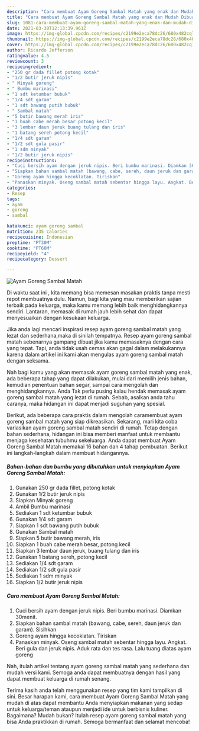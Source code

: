 ```yaml
---
description: "Cara membuat Ayam Goreng Sambal Matah yang enak dan Mudah Dibuat"
title: "Cara membuat Ayam Goreng Sambal Matah yang enak dan Mudah Dibuat"
slug: 1081-cara-membuat-ayam-goreng-sambal-matah-yang-enak-dan-mudah-dibuat
date: 2021-03-30T12:13:39.961Z
image: https://img-global.cpcdn.com/recipes/c2199e2eca78dc26/680x482cq70/ayam-goreng-sambal-matah-foto-resep-utama.jpg
thumbnail: https://img-global.cpcdn.com/recipes/c2199e2eca78dc26/680x482cq70/ayam-goreng-sambal-matah-foto-resep-utama.jpg
cover: https://img-global.cpcdn.com/recipes/c2199e2eca78dc26/680x482cq70/ayam-goreng-sambal-matah-foto-resep-utama.jpg
author: Ricardo Jefferson
ratingvalue: 4.5
reviewcount: 3
recipeingredient:
- "250 gr dada fillet potong kotak"
- "1/2 butir jeruk nipis"
- " Minyak goreng"
- " Bumbu marinasi"
- "1 sdt ketumbar bubuk"
- "1/4 sdt garam"
- "1 sdt bawang putih bubuk"
- " Sambal matah"
- "5 butir bawang merah iris"
- "1 buah cabe merah besar potong kecil"
- "3 lembar daun jeruk buang tulang dan iris"
- "1 batang sereh potong kecil"
- "1/4 sdt garam"
- "1/2 sdt gula pasir"
- "1 sdm minyak"
- "1/2 butir jeruk nipis"
recipeinstructions:
- "Cuci bersih ayam dengan jeruk nipis. Beri bumbu marinasi. Diamkan 30menit."
- "Siapkan bahan sambal matah (bawang, cabe, sereh, daun jeruk dan garam). Sisihkan"
- "Goreng ayam hingga kecoklatan. Tiriskan"
- "Panaskan minyak. Oseng sambal matah sebentar hingga layu. Angkat. Beri gula dan jeruk nipis. Aduk rata dan tes rasa. Lalu tuang diatas ayam goreng"
categories:
- Resep
tags:
- ayam
- goreng
- sambal

katakunci: ayam goreng sambal 
nutrition: 235 calories
recipecuisine: Indonesian
preptime: "PT30M"
cooktime: "PT60M"
recipeyield: "4"
recipecategory: Dessert

---
```



![Ayam Goreng Sambal Matah](https://img-global.cpcdn.com/recipes/c2199e2eca78dc26/680x482cq70/ayam-goreng-sambal-matah-foto-resep-utama.jpg)

Di waktu  saat ini , kita memang bisa memesan masakan praktis tanpa mesti repot membuatnya dulu. Namun, bagi kita yang mau memberikan sajian terbaik pada keluarga, maka kamu memang lebih baik menghidangkannya sendiri. Lantaran, memasak di rumah jauh lebih sehat dan dapat menyesuaikan dengan kesukaan keluarga.

Jika anda lagi mencari inspirasi resep ayam goreng sambal matah yang lezat dan sederhana,maka di sinilah tempatnya. Resep ayam goreng sambal matah  sebenarnya gampang dibuat jika kamu memasaknya dengan cara yang tepat. Tapi, anda tidak usah cemas akan gagal dalam melakukannya 
karena dalam artikel ini kami akan mengulas ayam goreng sambal matah dengan seksama.  



Nah bagi kamu yang akan memasak ayam goreng sambal matah yang enak, ada beberapa tahap yang dapat dilakukan, mulai dari memilih jenis bahan, kemudian penentuan bahan segar, sampai cara mengolah dan menghidangkannya. Anda Tak perlu pusing kalau hendak memasak ayam goreng sambal matah yang lezat di rumah. Sebab, asalkan anda  tahu caranya, maka hidangan ini dapat menjadi suguhan yang spesial.

Berikut, ada beberapa cara praktis  dalam mengolah caramembuat ayam goreng sambal matah yang siap dikreasikan. Sekarang, mari kita coba variasikan ayam goreng sambal matah sendiri di rumah. Tetap dengan bahan sederhana, hidangan ini bisa memberi manfaat untuk membantu menjaga kesehatan tubuhmu sekeluarga. Anda dapat membuat Ayam Goreng Sambal Matah memakai 16 bahan dan 4 tahap pembuatan. Berikut ini langkah-langkah dalam membuat hidangannya.

<!--inarticleads1-->

##### Bahan-bahan dan bumbu yang dibutuhkan untuk menyiapkan Ayam Goreng Sambal Matah:

1. Gunakan 250 gr dada fillet, potong kotak
1. Gunakan 1/2 butir jeruk nipis
1. Siapkan  Minyak goreng
1. Ambil  Bumbu marinasi
1. Sediakan 1 sdt ketumbar bubuk
1. Gunakan 1/4 sdt garam
1. Siapkan 1 sdt bawang putih bubuk
1. Gunakan  Sambal matah
1. Siapkan 5 butir bawang merah, iris
1. Siapkan 1 buah cabe merah besar, potong kecil
1. Siapkan 3 lembar daun jeruk, buang tulang dan iris
1. Gunakan 1 batang sereh, potong kecil
1. Sediakan 1/4 sdt garam
1. Sediakan 1/2 sdt gula pasir
1. Sediakan 1 sdm minyak
1. Siapkan 1/2 butir jeruk nipis




<!--inarticleads2-->

##### Cara membuat Ayam Goreng Sambal Matah:

1. Cuci bersih ayam dengan jeruk nipis. Beri bumbu marinasi. Diamkan 30menit.
1. Siapkan bahan sambal matah (bawang, cabe, sereh, daun jeruk dan garam). Sisihkan
1. Goreng ayam hingga kecoklatan. Tiriskan
1. Panaskan minyak. Oseng sambal matah sebentar hingga layu. Angkat. Beri gula dan jeruk nipis. Aduk rata dan tes rasa. Lalu tuang diatas ayam goreng




Nah, itulah artikel tentang  ayam goreng sambal matah  yang sederhana dan mudah versi kami. Semoga anda dapat membuatnya dengan hasil yang dapat membuat keluarga di rumah senang. 

Terima kasih anda telah menggunakan resep yang tim kami tampilkan di sini. Besar harapan kami, cara membuat  Ayam Goreng Sambal Matah yang mudah di atas dapat membantu Anda menyiapkan makanan yang sedap untuk keluarga/teman ataupun menjadi ide untuk berbisnis kuliner. Bagaimana? Mudah bukan? Itulah resep ayam goreng sambal matah yang bisa Anda praktikkan di rumah. Semoga bermanfaat dan selamat mencoba!

